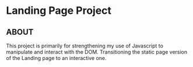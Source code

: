 # Landing Page Project

## ABOUT

This project is primarily for strengthening my use of Javascript to manipulate and interact with the DOM. Transitioning the static page version of the Landing page to an interactive one. 

